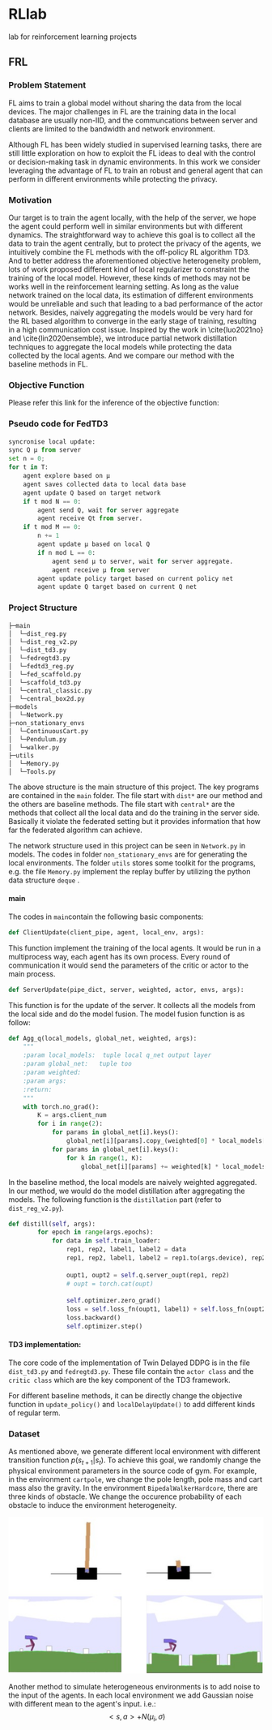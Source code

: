 # RLlab
lab for reinforcement learning projects

## FRL

### Problem Statement

FL aims to train a global model without sharing the data from the local devices. The major challenges in FL are the training data in the local database are usually non-IID, and the communcations between server and clients are limited to the bandwidth and network environment. 

Although FL has been widely studied in supervised learning tasks, there are still little exploration on how to exploit the FL ideas to deal with the control or decision-making task in dynamic environments. In this work we consider leveraging the advantage of FL to train an robust and general agent that can perform in different environments while protecting the privacy.

### Motivation

Our target is to train the agent locally, with the help of the server, we hope the agent could perform well in similar environments but with different dynamics. The straightforward way to achieve this goal is to collect all the data to train the agent centrally, but to protect the privacy of the agents, we intuitively combine the FL methods with the off-policy RL algorithm TD3. And to better address the aforementioned objective heterogeneity problem, lots of work proposed different kind of local regularizer to constraint the training of the local model. However, these kinds of methods may not be works well in the reinforcement learning setting. As long as the value network trained on the local data, its estimation of different environments would be unreliable and such that leading to a bad performance of the actor network. Besides, naively aggregating the models would be very hard for the RL based algorithm to converge in the early stage of training, resulting in a high communication cost issue. Inspired by the work in \cite{luo2021no} and \cite{lin2020ensemble}, we introduce partial network distillation techniques to aggregate the local models while protecting the data collected by the local agents. And we compare our method with the baseline methods in FL.

### Objective Function

Please refer this link for the inference of the objective function:

[Formula]: (https://github.com/WaimenMak/FRL/blob/master/Formula.ipynb)	"Formula"

### Pseudo code for FedTD3

```python
syncronise local update:
sync Q μ from server
set n = 0;
for t in T:
	agent explore based on μ
	agent saves collected data to local data base
	agent update Q based on target network
	if t mod N == 0:
		agent send Q, wait for server aggregate
		agent receive Qt from server.
	if t mod M == 0:
        n += 1
		agent update μ based on local Q
        if n mod L == 0:
			agent send μ to server, wait for server aggregate.
			agent receive μ from server
		agent update policy target based on current policy net
        agent update Q target based on current Q net
```

### Project Structure

```shell
├─main
│  └─dist_reg.py
│  └─dist_reg_v2.py
│  └─dist_td3.py
│  └─fedregtd3.py
│  └─fedtd3_reg.py
│  └─fed_scaffold.py
│  └─scaffold_td3.py
│  └─central_classic.py
│  └─central_box2d.py
├─models
│  └─Network.py
├─non_stationary_envs
│  └─ContinuousCart.py
│  └─Pendulum.py
│  └─walker.py
├─utils
│  └─Memory.py
│  └─Tools.py
```

The above structure is the main structure of this project. The key programs are contained in the `main` folder. The file start with `dist*` are our method and the others are baseline methods. The file start with `central*` are the methods that collect all the local data and do the training in the server side. Basically it violate the federated setting but it provides information that how far the federated algorithm can achieve.

The network structure used in this project can be seen in `Network.py` in models. The codes in folder `non_stationary_envs` are for generating the local environments. The folder `utils` stores some toolkit for the programs, e.g. the file `Memory.py` implement the replay buffer by utilizing the python data structure `deque` .

#### main

The codes in `main`contain the following basic components: 

```python
def ClientUpdate(client_pipe, agent, local_env, args):
```

This function implement the training of the local agents. It would be run in a multiprocess way, each agent has its own process. Every round of communication it would send the parameters of the critic or actor to the main process.

```python
def ServerUpdate(pipe_dict, server, weighted, actor, envs, args): 
```

This function is for the update of the server. It collects all the models from the local side and do the model fusion. The model fusion function is as follow:

```python
def Agg_q(local_models, global_net, weighted, args):
    """
    :param local_models:  tuple local q_net output layer
    :param global_net:   tuple too
    :param weighted: 
    :param args: 
    :return: 
    """
    with torch.no_grad():
        K = args.client_num
        for i in range(2):
            for params in global_net[i].keys():
                global_net[i][params].copy_(weighted[0] * local_models[0][i][params])
            for params in global_net[i].keys():
                for k in range(1, K):
                    global_net[i][params] += weighted[k] * local_models[k][i][params]
```

In the baseline method, the local models are naively weighted aggregated. In our method, we would do the model distillation after aggregating the  models. The following function is the `distillation` part (refer to `dist_reg_v2.py`).

```python
def distill(self, args):
        for epoch in range(args.epochs):
            for data in self.train_loader:
                rep1, rep2, label1, label2 = data
                rep1, rep2, label1, label2 = rep1.to(args.device), rep2.to(args.device), label1.to(args.device), label2.to(args.device)

                oupt1, oupt2 = self.q.server_oupt(rep1, rep2)
                # oupt = torch.cat(oupt)

                self.optimizer.zero_grad()
                loss = self.loss_fn(oupt1, label1) + self.loss_fn(oupt2, label2)
                loss.backward()
                self.optimizer.step()
```

#### TD3 implementation:

The core code of the implementation of Twin Delayed DDPG is in the file `dist_td3.py` and `fedregtd3.py`. These file contain the `actor class` and the `critic class` which are the key component of the TD3 framework.

For different baseline methods, it can be directly change the objective function in `update_policy()` and `localDelayUpdate()` to add different kinds of regular term.

### Dataset

As mentioned above,  we generate different local environment with different transition function $p(s_{t+1}|s_t)$.  To achieve this goal,  we randomly change the physical environment parameters in the source code of gym. For example, in the environment `cartpole`, we change the pole length, pole mass and cart mass also the gravity. In the environment `BipedalWalkerHardcore`,   there are three kinds of obstacle. We change the occurence probability of each obstacle to induce the environment heterogeneity. 

![ens](README.assets/ens.jpg)

Another method to simulate heterogeneous environments is to add noise to the input of the agents. In each local environment we add Gaussian noise with different mean to the agent's input. i.e.:
$$
<s,a> + N(\mu_i, \sigma)
$$

